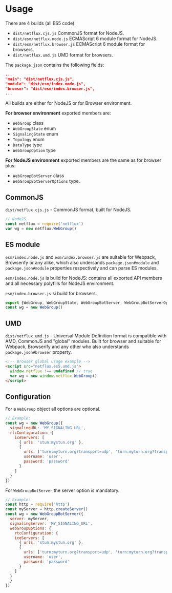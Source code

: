 # Usage

There are 4 builds (all ES5 code):

- `dist/netflux.cjs.js` CommonJS format for NodeJS.
- `dist/esm/netflux.node.js` ECMAScript 6 module format for NodeJS.
- `dist/esm/netflux.browser.js` ECMAScript 6 module format for browsers.
- `dist/netflux.umd.js` UMD format for browsers.

The `package.json` contains the following fields:

```json
...
"main": "dist/netflux.cjs.js",
"module": "dist/esm/index.node.js",
"browser": "dist/esm/index.browser.js",
...
```

All builds are either for NodeJS or for Browser environment.

**For browser environment** exported members are:

- `WebGroup` class
- `WebGroupState` enum
- `SignalingState` enum
- `Topology` enum
- `DataType` type
- `WebGroupOption` type

**For NodeJS environment** exported members are the same as for browser plus:

- `WebGroupBotServer` class
- `WebGroupBotServerOptions` type.

## CommonJS

`dist/netflux.cjs.js` - CommonJS format, built for NodeJS.

```Javascript
// NodeJS
const netflux = require('netflux')
var wg = new netflux.WebGroup()
```

## ES module

`esm/index.node.js` and `esm/index.browser.js` are suitable for Webpack, Browserify or any alike, which also undersands `package.json#module` and `package.json#module` properties respectively and can parse ES modules.

`esm/index.node.js` is build for NodeJS: contains all exported API members and all necessary polyfills for NodeJS environment.

`esm/index.browser.js`  si build for browsers.

```javascript
export {WebGroup, WebGroupState, WebGroupBotServer, WebGroupBotServerOptions} from 'netflux'
const wg = new WebGroup()
```

## UMD

`dist/netflux.umd.js` - Universal Module Definition format is compatible with AMD, CommonJS and "global" modules. Built for browser and suitable for Webpack, Browserify and any other who
also understands `package.json#browser` property.

```html
<!-- Browser global usage example -->
<script src="netflux.es5.umd.js">
  window.netflux !== undefined // true
  var wg = new window.netflux.WebGroup()
</script>
```

## Configuration

For a `WebGroup` object all options are optional.

```javascript
// Example:
const wg = new WebGroup({
  signalingURL: 'MY_SIGNALING_URL',
  rtcConfiguration: {
    iceServers: [
      { urls: 'stun:mystun.org' },
      {
        urls: ['turn:myturn.org?transport=udp', 'turn:myturn.org?transport=tcp'],
        username: 'user',
        password: 'password'
      }
    ]
  }
})
```

For `WebGroupBotServer` the server option is mandatory.

```javascript
// Example:
const http = require('http')
const myServer = http.createServer()
const wg = new WebGroupBotServer({
  server: myServer,
  signalingServer: 'MY_SIGNALING_URL',
  webGroupOptions: {
    rtcConfiguration: {
    iceServers: [
      { urls: 'stun:mystun.org' },
      {
        urls: ['turn:myturn.org?transport=udp', 'turn:myturn.org?transport=tcp'],
        username: 'user',
        password: 'password'
      }
    ]
  }
  }
})
```
